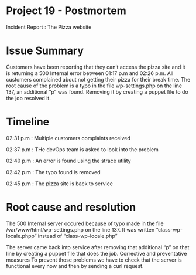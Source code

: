 # Project 19 - Postmortem
Incident Report : The Pizza website


# Issue Summary
Customers have been reporting that they can’t access the pizza site and it is returning a 500 Internal error between 01:17 p.m and 02:26 p.m. All customers complained about not getting their pizza for their break time. The root cause of the problem is a typo in the file wp-settings.php on the line 137, an additional “p” was found. Removing it by creating a puppet file to do the job resolved it.
# Timeline
02:31 p.m : Multiple customers complaints received

02:37 p.m : THe devOps team is asked to look into the problem

02:40 p.m : An error is found using the strace utility

02:42 p.m : The typo found is removed

02:45 p.m : The pizza site is back to service

# Root cause and resolution
The 500 Internal server occured because of typo made in the file /var/www/html/wp-settings.php on the line 137. It was written “class-wp-locale.phpp” instead of “class-wp-locale.php”

The server came back into service after removing that additional “p” on that line by creating a puppet file that does the job.
Corrective and preventative measures
To prevent those problems we have to check that the server is functional every now and then by sending a curl request.
